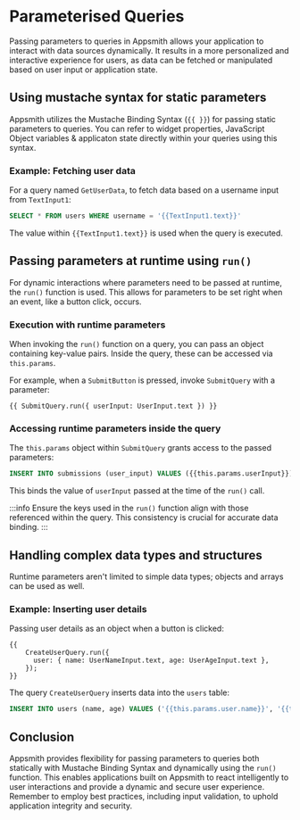 # Parameterised Queries

Passing parameters to queries in Appsmith allows your application to interact with data sources dynamically. It results in a more personalized and interactive experience for users, as data can be fetched or manipulated based on user input or application state.

## Using mustache syntax for static parameters

Appsmith utilizes the Mustache Binding Syntax (`{{ }}`) for passing static parameters to queries. You can refer to widget properties, JavaScript Object variables & applicaton state directly within your queries using this syntax.

### Example: Fetching user data

For a query named `GetUserData`, to fetch data based on a username input from `TextInput1`:

```sql
SELECT * FROM users WHERE username = '{{TextInput1.text}}'
```

The value within `{{TextInput1.text}}` is used when the query is executed.

## Passing parameters at runtime using `run()`

For dynamic interactions where parameters need to be passed at runtime, the `run()` function is used. This allows for parameters to be set right when an event, like a button click, occurs.

### Execution with runtime parameters

When invoking the `run()` function on a query, you can pass an object containing key-value pairs. Inside the query, these can be accessed via `this.params`.

For example, when a `SubmitButton` is pressed, invoke `SubmitQuery` with a parameter:

```
{{ SubmitQuery.run({ userInput: UserInput.text }) }}
```

### Accessing runtime parameters inside the query

The `this.params` object within `SubmitQuery` grants access to the passed parameters:

```sql
INSERT INTO submissions (user_input) VALUES ({{this.params.userInput}})
```

This binds the value of `userInput` passed at the time of the `run()` call.

:::info
Ensure the keys used in the `run()` function align with those referenced within the query. This consistency is crucial for accurate data binding.
:::

## Handling complex data types and structures

Runtime parameters aren't limited to simple data types; objects and arrays can be used as well.

### Example: Inserting user details

Passing user details as an object when a button is clicked:

```
{{
    CreateUserQuery.run({
      user: { name: UserNameInput.text, age: UserAgeInput.text },
    });
}}
```

The query `CreateUserQuery` inserts data into the `users` table:

```sql
INSERT INTO users (name, age) VALUES ('{{this.params.user.name}}', '{{this.params.user.age}}')
```

## Conclusion

Appsmith provides flexibility for passing parameters to queries both statically with Mustache Binding Syntax and dynamically using the `run()` function. This enables applications built on Appsmith to react intelligently to user interactions and provide a dynamic and secure user experience. Remember to employ best practices, including input validation, to uphold application integrity and security.
